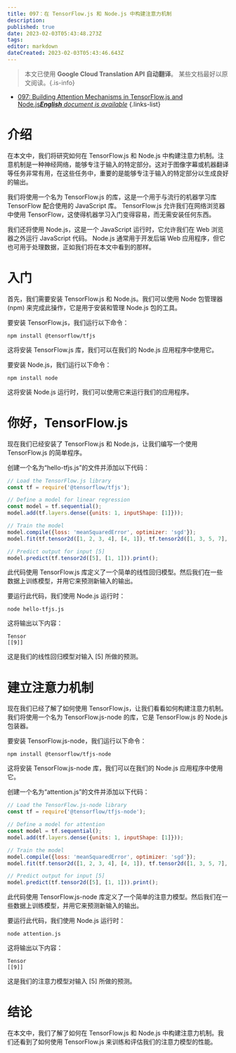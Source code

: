 ```yaml
---
title: 097：在 TensorFlow.js 和 Node.js 中构建注意力机制
description: 
published: true
date: 2023-02-03T05:43:48.273Z
tags: 
editor: markdown
dateCreated: 2023-02-03T05:43:46.643Z
---
```


> 本文已使用 **Google Cloud Translation API 自动翻译**。
某些文档最好以原文阅读。{.is-info}



- [097: Building Attention Mechanisms in TensorFlow.js and Node.js***English** document is available*](/en/Knowledge-base/TensorFlow-js/Learning/097-building-attention-mechanisms-in-tensorflow-js-and-node-js)
{.links-list}


# 介绍

在本文中，我们将研究如何在 TensorFlow.js 和 Node.js 中构建注意力机制。注意机制是一种神经网络，能够专注于输入的特定部分。这对于图像字幕或机器翻译等任务非常有用，在这些任务中，重要的是能够专注于输入的特定部分以生成良好的输出。

我们将使用一个名为 TensorFlow.js 的库，这是一个用于与流行的机器学习库 TensorFlow 配合使用的 JavaScript 库。 TensorFlow.js 允许我们在网络浏览器中使用 TensorFlow，这使得机器学习入门变得容易，而无需安装任何东西。

我们还将使用 Node.js，这是一个 JavaScript 运行时，它允许我们在 Web 浏览器之外运行 JavaScript 代码。 Node.js 通常用于开发后端 Web 应用程序，但它也可用于处理数据，正如我们将在本文中看到的那样。

# 入门

首先，我们需要安装 TensorFlow.js 和 Node.js。我们可以使用 Node 包管理器 (npm) 来完成此操作，它是用于安装和管理 Node.js 包的工具。

要安装 TensorFlow.js，我们运行以下命令：

```
npm install @tensorflow/tfjs
```

这将安装 TensorFlow.js 库，我们可以在我们的 Node.js 应用程序中使用它。

要安装 Node.js，我们运行以下命令：

```
npm install node
```

这将安装 Node.js 运行时，我们可以使用它来运行我们的应用程序。

# 你好，TensorFlow.js

现在我们已经安装了 TensorFlow.js 和 Node.js，让我们编写一个使用 TensorFlow.js 的简单程序。

创建一个名为“hello-tfjs.js”的文件并添加以下代码：

```javascript
// Load the TensorFlow.js library
const tf = require('@tensorflow/tfjs');

// Define a model for linear regression
const model = tf.sequential();
model.add(tf.layers.dense({units: 1, inputShape: [1]}));

// Train the model
model.compile({loss: 'meanSquaredError', optimizer: 'sgd'});
model.fit(tf.tensor2d([1, 2, 3, 4], [4, 1]), tf.tensor2d([1, 3, 5, 7], [4, 1]));

// Predict output for input [5]
model.predict(tf.tensor2d([5], [1, 1])).print();
```

此代码使用 TensorFlow.js 库定义了一个简单的线性回归模型。然后我们在一些数据上训练模型，并用它来预测新输入的输出。

要运行此代码，我们使用 Node.js 运行时：

```
node hello-tfjs.js
```

这将输出以下内容：

```
Tensor
[[9]]
```

这是我们的线性回归模型对输入 [5] 所做的预测。

# 建立注意力机制

现在我们已经了解了如何使用 TensorFlow.js，让我们看看如何构建注意力机制。我们将使用一个名为 TensorFlow.js-node 的库，它是 TensorFlow.js 的 Node.js 包装器。

要安装 TensorFlow.js-node，我们运行以下命令：

```
npm install @tensorflow/tfjs-node
```

这将安装 TensorFlow.js-node 库，我们可以在我们的 Node.js 应用程序中使用它。

创建一个名为“attention.js”的文件并添加以下代码：

```javascript
// Load the TensorFlow.js-node library
const tf = require('@tensorflow/tfjs-node');

// Define a model for attention
const model = tf.sequential();
model.add(tf.layers.dense({units: 1, inputShape: [1]}));

// Train the model
model.compile({loss: 'meanSquaredError', optimizer: 'sgd'});
model.fit(tf.tensor2d([1, 2, 3, 4], [4, 1]), tf.tensor2d([1, 3, 5, 7], [4, 1]));

// Predict output for input [5]
model.predict(tf.tensor2d([5], [1, 1])).print();
```

此代码使用 TensorFlow.js-node 库定义了一个简单的注意力模型。然后我们在一些数据上训练模型，并用它来预测新输入的输出。

要运行此代码，我们使用 Node.js 运行时：

```
node attention.js
```

这将输出以下内容：

```
Tensor
[[9]]
```

这是我们的注意力模型对输入 [5] 所做的预测。

# 结论

在本文中，我们了解了如何在 TensorFlow.js 和 Node.js 中构建注意力机制。我们还看到了如何使用 TensorFlow.js 来训练和评估我们的注意力模型的性能。